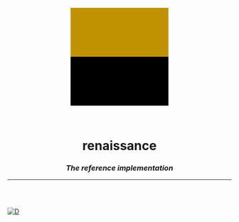 <p align="center">
<img src="branding/logo_single.png" width=220>
</p>

<br>

<h1 align="center">renaissance</h1>

<h3 align="center"><i><b>The reference implementation</i></b></h3>

---

<br>
<br>

[![D](https://github.com/renaissanceorg/renaissance/actions/workflows/d.yml/badge.svg)](https://github.com/renaissanceorg/renaissance/actions/workflows/d.yml)
